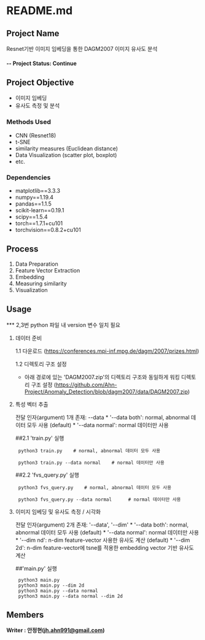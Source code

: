 # README.md

## Project Name
Resnet기반 이미지 임베딩을 통한 DAGM2007 이미지 유사도 분석


#### -- Project Status: Continue

## Project Objective
* 이미지 임베딩
* 유사도 측정 및 분석

### Methods Used
* CNN (Resnet18)
* t-SNE
* similarity measures (Euclidean distance)
* Data Visualization (scatter plot, boxplot)
* etc. 

### Dependencies
* matplotlib==3.3.3
* numpy==1.19.4
* pandas==1.1.5
* scikit-learn==0.19.1
* scipy==1.5.4
* torch==1.7.1+cu101
* torchvision==0.8.2+cu101


## Process
1. Data Preparation
2. Feature Vector Extraction
3. Embedding 
4. Measuring similarity
5. Visualization 

## Usage

   *** 2,3번 python 파일 내 version 변수 일치 필요
    
1. 데이터 준비

    1.1 다운로드 (https://conferences.mpi-inf.mpg.de/dagm/2007/prizes.html)
  
    1.2 디렉토리 구조 설정 
      - 아래 경로에 있는 'DAGM2007.zip'의 디렉토리 구조와 동일하게 워킹 디렉토리 구조 설정
        (https://github.com/Ahn-Project/Anomaly_Detection/blob/dagm2007/data/DAGM2007.zip)

2. 특성 벡터 추출

    전달 인자(argument) 1개 존재: --data
        * '--data both': normal, abnormal 데이터 모두 사용 (default)
        * '--data normal': normal 데이터만 사용

    ##2.1 'train.py' 실행
    
        python3 train.py    # normal, abnormal 데이터 모두 사용
        
        python3 train.py --data normal    # normal 데이터만 사용
     
    ##2.2 'fvs_query.py' 실행 
    
        python3 fvs_query.py    # normal, abnormal 데이터 모두 사용    
        
        python3 fvs_query.py --data normal      # normal 데이터만 사용    
             

3. 이미지 임베딩 및 유사도 측정 / 시각화

    전달 인자(argument) 2개 존재: '--data', '--dim'
        * '--data both': normal, abnormal 데이터 모두 사용 (default)
        * '--data normal': normal 데이터만 사용
        * '--dim nd': n-dim feature-vector 사용한 유사도 계산 (default)
        * '--dim 2d': n-dim feature-vector에 tsne를 적용한 embedding vector 기반 유사도 계산
      
      ##'main.py' 실행    
        
        python3 main.py
        python3 main.py --dim 2d
        python3 main.py --data normal
        python3 main.py --data normal --dim 2d




## Members

**Writer : 안정현(jh.ahn991@gmail.com)**



